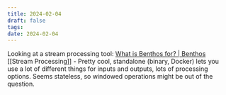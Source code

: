 ```yaml
---
title: 2024-02-04
draft: false
tags: 
date: 2024-02-04
---
```

Looking at a stream processing tool: [What is Benthos for? | Benthos](https://www.benthos.dev/docs/about) [[Stream Processing]]
	- Pretty cool, standalone (binary, Docker) lets you use a lot of different things for inputs and outputs, lots of processing options. Seems stateless, so windowed operations might be out of the question.


